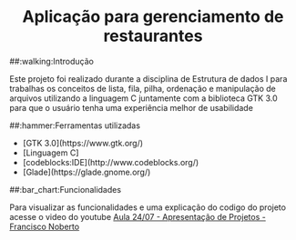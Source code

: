 <h1 align = "center">Aplicação para gerenciamento de restaurantes</h1>
##:walking:Introdução
<p>Este projeto foi realizado durante a disciplina de Estrutura de dados I para trabalhas os conceitos de lista, fila, pilha, ordenação e manipulação de arquivos utilizando a linguagem C juntamente com a biblioteca GTK 3.0 para que o usuário tenha uma experiência melhor de usabilidade</p>
##:hammer:Ferramentas utilizadas
<ul>
<li>[GTK 3.0](https://www.gtk.org/)</li>
<li>[Linguagem C]</li>
<li>[codeblocks:IDE](http://www.codeblocks.org/)</li>
<li>[Glade](https://glade.gnome.org/)</li>
</ul>
##:bar_chart:Funcionalidades
<p>Para visualizar as funcionalidades e uma explicação do codigo do projeto acesse o video do youtube <a href='https://www.youtube.com/watch?v=22Oknxy44yQ&feature=youtu.be'>Aula 24/07 - Apresentação de Projetos - Francisco Noberto<a/><p/>
